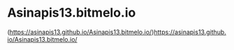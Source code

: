 # Asinapis13.bitmelo.io
(https://asinapis13.github.io/Asinapis13.bitmelo.io/)https://asinapis13.github.io/Asinapis13.bitmelo.io/
